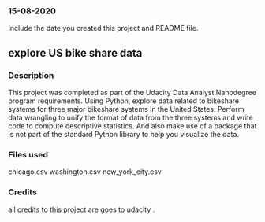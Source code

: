 ### 15-08-2020
Include the date you created this project and README file.

## explore US bike share data


### Description
This project was completed as part of the Udacity Data Analyst Nanodegree program requirements.
Using Python, explore data related to bikeshare systems for three major bikeshare systems in the United States. 
Perform data wrangling to unify the format of data from the three systems and write code to compute descriptive statistics. 
And also make use of a package that is not part of the standard Python library to help you visualize the data.

### Files used
chicago.csv
washington.csv
new_york_city.csv

### Credits
all credits to this project are goes to udacity .





